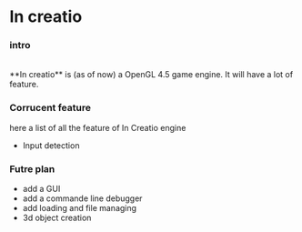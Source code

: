 # In creatio #

### intro
<br>
**In creatio** is (as of now) a OpenGL 4.5 game engine. It will have a lot of feature.

### Corrucent feature

here a list of all the feature of In Creatio engine

- Input detection

### Futre plan

- add a GUI
- add a commande line debugger
- add loading and file managing
- 3d object creation

